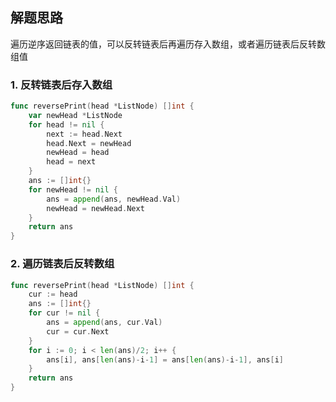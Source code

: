 <a name="KJI7y"></a>

## 解题思路

遍历逆序返回链表的值，可以反转链表后再遍历存入数组，或者遍历链表后反转数组值

<a name="d61UJ"></a>

### 1. 反转链表后存入数组

```go
func reversePrint(head *ListNode) []int {
    var newHead *ListNode
    for head != nil {
        next := head.Next
        head.Next = newHead
        newHead = head
        head = next
    }
    ans := []int{}
    for newHead != nil {
        ans = append(ans, newHead.Val)
        newHead = newHead.Next
    }
    return ans
}
```

### 2. 遍历链表后反转数组

```go
func reversePrint(head *ListNode) []int {
    cur := head
    ans := []int{}
    for cur != nil {
        ans = append(ans, cur.Val)
        cur = cur.Next
    }
    for i := 0; i < len(ans)/2; i++ {
        ans[i], ans[len(ans)-i-1] = ans[len(ans)-i-1], ans[i]
    }
    return ans
}
```
